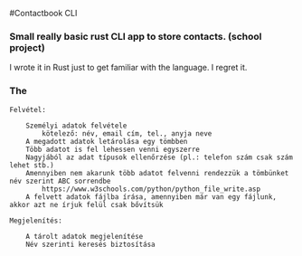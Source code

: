 
#Contactbook CLI
### Small really basic rust CLI app to store contacts. (school project)
I wrote it in Rust just to get familiar with the language. I regret it. 


### The 
	Felvétel:

	    Személyi adatok felvétele
	        kötelező: név, email cím, tel., anyja neve
	    A megadott adatok letárolása egy tömbben
	    Több adatot is fel lehessen venni egyszerre
	    Nagyjából az adat típusok ellenőrzése (pl.: telefon szám csak szám lehet stb.)
	    Amennyiben nem akarunk több adatot felvenni rendezzük a tömbünket név szerint ABC sorrendbe
	        https://www.w3schools.com/python/python_file_write.asp
	    A felvett adatok fájlba írása, amennyiben már van egy fájlunk, akkor azt ne írjuk felül csak bővítsük

	Megjelenítés:

	    A tárolt adatok megjelenítése
	    Név szerinti keresés biztosítása
